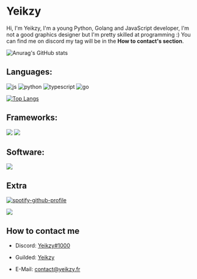 # Yeikzy
Hi, I'm Yeikzy, I'm a young Python, Golang and JavaScript developer, I'm not a good graphics designer but I'm pretty skilled at programming :) You can find me on discord my tag will be in the **How to contact's section**.

![Anurag's GitHub stats](https://github-readme-stats.vercel.app/api?username=yeikzy&show_icons=true&theme=tokyonight)

## Languages:
<p>
  <img alt="js" src="https://img.shields.io/badge/-Javascript-FFEE00?style=flat-square&logo=javascript&logoColor=black" />
  <img alt="python" src="https://img.shields.io/badge/-Python-3771a2?style=flat-square&logo=python&logoColor=white" />
  <img alt="typescript" src="https://img.shields.io/badge/-TypeScript-3178c6?style=flat-square&logo=typescript&logoColor=white" />
  <img alt="go" src="https://img.shields.io/badge/-Golang-2dbcaf?style=flat-square&logo=go&logoColor=white" />
</p>

[![Top Langs](https://github-readme-stats.vercel.app/api/top-langs/?username=yeikzy&show_icons=true&theme=tokyonight&layout=compact)](https://github.com/yeikzy/github-readme-stats)

## Frameworks:

 <p>
    <img src="https://img.shields.io/badge/Node.js-43853D?style=for-the-badge&logo=node-dot-js&logoColor=white" />
    <img src="https://img.shields.io/badge/npm-CB3837?style=for-the-badge&logo=npm&logoColor=white" />
 </p>

## Software:

  <p>
    <img src="https://img.shields.io/badge/Visual_Studio_Code-0078D4?style=for-the-badge&logo=visual%20studio%20code&logoColor=white" />
 </p>

## Extra

[![spotify-github-profile](https://spotify-github-profile.vercel.app/api/view?uid=me4fd6aa939enmsg7yl2nd2vk&cover_image=true&theme=novatorem)](https://open.spotify.com/playlist/2877aIy2RqJ3QkuQoBCtNv?si=f2f4a275fb634bd4)

<p>
<img src="https://discord.c99.nl/widget/theme-1/543868623836676145.png" /
</p>

## How to contact me
- Discord: [Yeikzy#1000](https://discord.gg/W7cY7FH)

- Guilded: [Yeikzy](https://www.guilded.gg/Yeikzy)

- E-Mail: contact@yeikzy.fr
